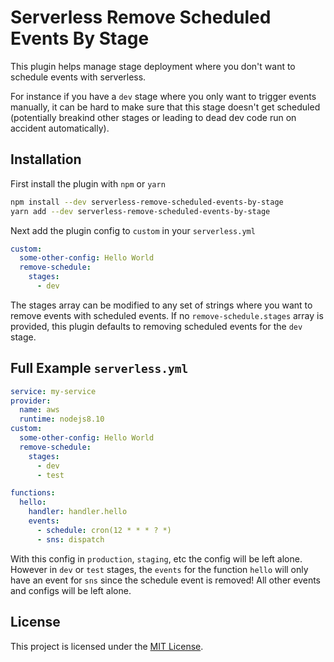 # Serverless Remove Scheduled Events By Stage

This plugin helps manage stage deployment where you don't want to schedule events with serverless.

For instance if you have a `dev` stage where you only want to trigger events manually, it can be hard to make sure that this stage doesn't get scheduled (potentially breakind other stages or leading to dead dev code run on accident automatically).

## Installation

First install the plugin with `npm` or `yarn`

```bash
npm install --dev serverless-remove-scheduled-events-by-stage
yarn add --dev serverless-remove-scheduled-events-by-stage
```

Next add the plugin config to `custom` in your `serverless.yml`

```yml
custom:
  some-other-config: Hello World
  remove-schedule:
    stages:
      - dev
```

The stages array can be modified to any set of strings where you want to remove events with scheduled events.
If no `remove-schedule.stages` array is provided, this plugin defaults to removing scheduled events for the `dev` stage.

## Full Example `serverless.yml`

```yml
service: my-service
provider:
  name: aws
  runtime: nodejs8.10
custom:
  some-other-config: Hello World
  remove-schedule:
    stages:
      - dev
      - test

functions:
  hello:
    handler: handler.hello
    events:
      - schedule: cron(12 * * * ? *)
      - sns: dispatch
```

With this config in `production`, `staging`, etc the config will be left alone.
However in `dev` or `test` stages, the `events` for the function `hello` will only have an event for `sns` since the schedule event is removed!
All other events and configs will be left alone.

## License

This project is licensed under the [MIT License](./LICENSE).
